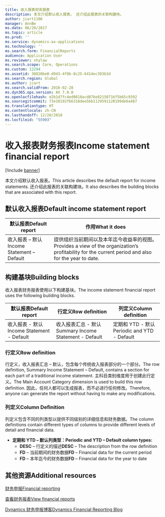 ```yaml
---
title: 收入报表财务报表
description: 本文介绍默认收入报表。 还介绍此报表的关联构建块。
author: jcart1106
manager: AnnBe
ms.date: 06/20/2017
ms.topic: article
ms.prod: ''
ms.service: dynamics-ax-applications
ms.technology: ''
ms.search.form: FinancialReports
audience: Application User
ms.reviewer: shylaw
ms.search.scope: Core, Operations
ms.custom: 12294
ms.assetid: 30820be0-d943-4f8b-8c25-6414ec393b3d
ms.search.region: Global
ms.author: jcart
ms.search.validFrom: 2016-02-28
ms.dyn365.ops.version: AX 7.0.0
ms.openlocfilehash: e2b1d7fc4ed0810acd876e82150716f5b65c9392
ms.sourcegitcommit: 73e10192fb6318dee5bb1129591120199de6a487
ms.translationtype: HT
ms.contentlocale: zh-CN
ms.lasthandoff: 12/20/2018
ms.locfileid: "55903"
---
```

# <a name="income-statement-financial-report"></a><span data-ttu-id="ec033-104">收入报表财务报表</span><span class="sxs-lookup"><span data-stu-id="ec033-104">Income statement financial report</span></span>

[!include [banner](../includes/banner.md)]

<span data-ttu-id="ec033-105">本文介绍默认收入报表。</span><span class="sxs-lookup"><span data-stu-id="ec033-105">This article describes the default report for income statements.</span></span> <span data-ttu-id="ec033-106">还介绍此报表的关联构建块。</span><span class="sxs-lookup"><span data-stu-id="ec033-106">It also describes the building blocks that are associated with this report.</span></span> 

<a name="default-income-statement-report"></a><span data-ttu-id="ec033-107">默认收入报表</span><span class="sxs-lookup"><span data-stu-id="ec033-107">Default income statement report</span></span>
-------------------------------

| <span data-ttu-id="ec033-108">默认报表</span><span class="sxs-lookup"><span data-stu-id="ec033-108">Default report</span></span>             | <span data-ttu-id="ec033-109">作用</span><span class="sxs-lookup"><span data-stu-id="ec033-109">What it does</span></span>                                                                                              |
|----------------------------|-----------------------------------------------------------------------------------------------------------|
| <span data-ttu-id="ec033-110">收入报表 – 默认</span><span class="sxs-lookup"><span data-stu-id="ec033-110">Income Statement – Default</span></span> | <span data-ttu-id="ec033-111">提供组织当前期间以及本年迄今收益率的视图。</span><span class="sxs-lookup"><span data-stu-id="ec033-111">Provides a view of the organization’s profitability for the current period and also for the year to date.</span></span> |

## <a name="building-blocks"></a><span data-ttu-id="ec033-112">构建基块</span><span class="sxs-lookup"><span data-stu-id="ec033-112">Building blocks</span></span>
<span data-ttu-id="ec033-113">收入报表财务报表使用以下构建基块。</span><span class="sxs-lookup"><span data-stu-id="ec033-113">The income statement financial report uses the following building blocks.</span></span>

| <span data-ttu-id="ec033-114">默认报表</span><span class="sxs-lookup"><span data-stu-id="ec033-114">Default report</span></span>             | <span data-ttu-id="ec033-115">行定义</span><span class="sxs-lookup"><span data-stu-id="ec033-115">Row definition</span></span>                     | <span data-ttu-id="ec033-116">列定义</span><span class="sxs-lookup"><span data-stu-id="ec033-116">Column definition</span></span>          |
|----------------------------|------------------------------------|----------------------------|
| <span data-ttu-id="ec033-117">收入报表 - 默认</span><span class="sxs-lookup"><span data-stu-id="ec033-117">Income Statement - Default</span></span> | <span data-ttu-id="ec033-118">收入报表汇总 - 默认</span><span class="sxs-lookup"><span data-stu-id="ec033-118">Summary Income Statement - Default</span></span> | <span data-ttu-id="ec033-119">定期和 YTD - 默认</span><span class="sxs-lookup"><span data-stu-id="ec033-119">Periodic and YTD - Default</span></span> |

### <a name="row-definition"></a><span data-ttu-id="ec033-120">行定义</span><span class="sxs-lookup"><span data-stu-id="ec033-120">Row definition</span></span>

<span data-ttu-id="ec033-121">行定义，收入报表汇总 – 默认，包含每个传统收入报表部分的一个部分。</span><span class="sxs-lookup"><span data-stu-id="ec033-121">The row definition, Summary Income Statement – Default, contains a section for each part of a traditional income statement.</span></span> <span data-ttu-id="ec033-122">主科目类别维度用于创建此行定义。</span><span class="sxs-lookup"><span data-stu-id="ec033-122">The Main Account Category dimension is used to build this row definition.</span></span> <span data-ttu-id="ec033-123">因此，任何人都可以生成报表，而不必进行任何修改。</span><span class="sxs-lookup"><span data-stu-id="ec033-123">Therefore, anyone can generate the report without having to make any modifications.</span></span>

### <a name="column-definition"></a><span data-ttu-id="ec033-124">列定义</span><span class="sxs-lookup"><span data-stu-id="ec033-124">Column Definition</span></span>

<span data-ttu-id="ec033-125">列定义包含不同的列类型以提供不同级别的详细信息和财务数据。</span><span class="sxs-lookup"><span data-stu-id="ec033-125">The column definitions contain different types of columns to provide different levels of detail and financial data.</span></span>

-   <span data-ttu-id="ec033-126">**定期和 YTD – 默认列类型：**</span><span class="sxs-lookup"><span data-stu-id="ec033-126">**Periodic and YTD – Default column types:**</span></span>
    -   <span data-ttu-id="ec033-127">**DESC** – 行定义的描述</span><span class="sxs-lookup"><span data-stu-id="ec033-127">**DESC** – The description from the row definition</span></span>
    -   <span data-ttu-id="ec033-128">**FD** – 当前期间的财务数据</span><span class="sxs-lookup"><span data-stu-id="ec033-128">**FD** – Financial data for the current period</span></span>
    -   <span data-ttu-id="ec033-129">**FD** – 本年迄今的财务数据</span><span class="sxs-lookup"><span data-stu-id="ec033-129">**FD** – Financial data for the year to date</span></span>



<a name="additional-resources"></a><span data-ttu-id="ec033-130">其他资源</span><span class="sxs-lookup"><span data-stu-id="ec033-130">Additional resources</span></span>
--------

[<span data-ttu-id="ec033-131">财务申报</span><span class="sxs-lookup"><span data-stu-id="ec033-131">Financial reporting</span></span>](financial-reporting-getting-started.md)

[<span data-ttu-id="ec033-132">查看财务报表</span><span class="sxs-lookup"><span data-stu-id="ec033-132">View financial reports</span></span>](view-financial-reports.md)

[<span data-ttu-id="ec033-133">Dynamics 财务申报博客</span><span class="sxs-lookup"><span data-stu-id="ec033-133">Dynamics Financial Reporting Blog</span></span>](http://blogs.msdn.com/b/dynamics_financial_reporting/)




